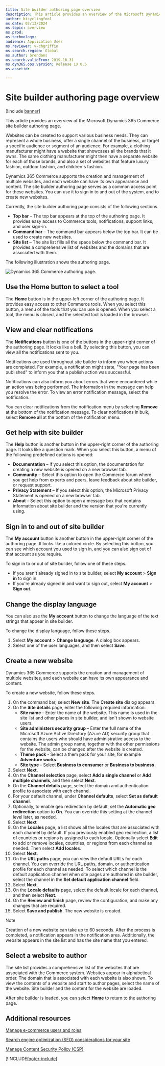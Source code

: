 ```yaml
---
title: Site builder authoring page overview
description: This article provides an overview of the Microsoft Dynamics 365 Commerce site builder authoring page.
author: bicyclingfool
ms.date: 02/13/2024
ms.topic: overview
ms.prod: 
ms.technology: 
audience: Application User
ms.reviewer: v-chgriffin
ms.search.region: Global
ms.author: brendans
ms.search.validFrom: 2019-10-31
ms.dyn365.ops.version: Release 10.0.5
ms.assetid: 

---
```


# Site builder authoring page overview

[!include [banner](includes/banner.md)]

This article provides an overview of the Microsoft Dynamics 365 Commerce site builder authoring page.

Websites can be created to support various business needs. They can represent a whole business, offer a single channel of the business, or target a specific audience or segment of an audience. For example, a clothing manufacturer might have a website that showcases all the brands that it owns. The same clothing manufacturer might then have a separate website for each of those brands, and also a set of websites that feature luxury fashion, outdoor fashion, and children's fashion.

Dynamics 365 Commerce supports the creation and management of multiple websites, and each website can have its own appearance and content. The site builder authoring page serves as a common access point for these websites. You can use it to sign in to and out of the system, and to create new websites.

Currently, the site builder authoring page consists of the following sections.

- **Top bar** – The top bar appears at the top of the authoring page. It provides easy access to Commerce tools, notifications, support links, and user sign-in.
- **Command bar** – The command bar appears below the top bar. It can be used to create new websites.
- **Site list** – The site list fills all the space below the command bar. It provides a comprehensive list of websites and the domains that are associated with them.

The following illustration shows the authoring page.

![Dynamics 365 Commerce authoring page.](../commerce/media/authoring_tools_01.png)

## Use the Home button to select a tool

The **Home** button is in the upper-left corner of the authoring page. It provides easy access to other Commerce tools. When you select this button, a menu of the tools that you can use is opened. When you select a tool, the menu is closed, and the selected tool is loaded in the browser.

## View and clear notifications

The **Notifications** button is one of the buttons in the upper-right corner of the authoring page. It looks like a bell. By selecting this button, you can view all the notifications sent to you.

Notifications are used throughout site builder to inform you when actions are completed. For example, a notification might state, "Your page has been published" to inform you that a publish action was successful.

Notifications can also inform you about errors that were encountered while an action was being performed. The information in the message can help you resolve the error. To view an error notification message, select the notification. 

You can clear notifications from the notification menu by selecting **Remove** at the bottom of the notification message. To clear notifications in bulk, select **Remove all** at the bottom of the notification menu.

## Get help with site builder

The **Help** button is another button in the upper-right corner of the authoring page. It looks like a question mark. When you select this button, a menu of the following predefined options is opened:

- **Documentation** – If you select this option, the documentation for creating a new website is opened on a new browser tab.
- **Community** – Select this option to open the Commerce forum where you get help from experts and peers, leave feedback about site builder, or request support.
- **Privacy Statement** – If you select this option, the Microsoft Privacy Statement is opened on a new browser tab.
- **About** – Select this option to open a message box that contains information about site builder and the version that you're currently using.

## Sign in to and out of site builder

The **My account** button is another button in the upper-right corner of the authoring page. It looks like a colored circle. By selecting this button, you can see which account you used to sign in, and you can also sign out of that account as you require.

To sign in to or out of site builder, follow one of these steps.

- If you aren't already signed in to site builder, select **My account** \> **Sign in** to sign in.
- If you're already signed in and want to sign out, select **My account** \> **Sign out**.

## Change the display language

You can also use the **My account** button to change the language of the text strings that appear in site builder.

To change the display language, follow these steps.

1. Select **My account** \> **Change language**. A dialog box appears.
1. Select one of the user languages, and then select **Save**.

## Create a new website

Dynamics 365 Commerce supports the creation and management of multiple websites, and each website can have its own appearance and content.

To create a new website, follow these steps.

1. On the command bar, select **New site**. The **Create site** dialog appears.
1. On the **Site details** page, enter the following required information.
    - **Site name** – Enter the name of the website. This name is used in the site list and other places in site builder, and isn't shown to website users.
    - **Site administers security group** – Enter the full name of the Microsoft Azure Active Directory (Azure AD) security group that contains the users who should have administrative access to the website. The admin group name, together with the other permissions for the website, can be changed after the website is created.
    - **Theme pack** - Select a them pack for your site, for example **Adventure works**.
    - **Site type** - Select **Business to consumer** or **Business to business** .
1. Select **Next**.
1. On the **Channel selection** page, select **Add a single channel** or **Add multiple channels**, and then select **Next**.
1. On the **Channel details** page, select the domain and authentication profile to associate with each channel.
1. For your default channel, under **Channel defaults**, select **Set as default channel**. 
1. Optionally, to enable geo redirection by default, set the **Automatic geo redirection** option to **On**. You can override this setting at the channel level later, as needed.
1. Select **Next**
1. On the **Locales** page, a list shows all the locales that are associated with each channel by default. If you previously enabled geo redirection, a list of countries or regions is assigned to each locale. Optionally select **Edit** to add or remove locales, countries, or regions from each channel as needed. Then select **Add locales**.
1. Select **Next**.
1. On the **URL paths** page, you can view the default URLs for each channel. You can override the URL paths, domain, or authentication profile for each channel as needed. To select which channel is the default application channel when site pages are authored in site builder, select the channel in the **Set default application channel** field.
1. Select **Next**.
1. On the **Locale defaults** page, select the default locale for each channel, and then select **Next**.
1. On the **Review and finish** page, review the configuration, and make any changes that are required.
1. Select **Save and publish**. The new website is created.   

> [!NOTE]
> Creation of a new website can take up to 60 seconds. After the process is completed, a notification appears in the notification area. Additionally, the website appears in the site list and has the site name that you entered.

## Select a website to author

The site list provides a comprehensive list of the websites that are associated with the Commerce system. Websites appear in alphabetical order. The domain that is associated with each website is also shown. To view the contents of a website and start to author pages, select the name of the website. Site builder and the content for the website are loaded.

After site builder is loaded, you can select **Home** to return to the authoring page.

## Additional resources

[Manage e-commerce users and roles](manage-ecommerce-users-roles.md)

[Search engine optimization (SEO) considerations for your site](search-engine-optimization-considerations.md)

[Manage Content Security Policy (CSP)](manage-csp.md)


[!INCLUDE[footer-include](../includes/footer-banner.md)]
